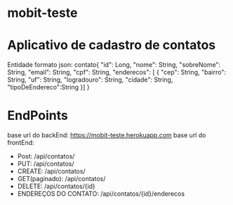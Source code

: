 # mobit-teste

# Aplicativo de cadastro de contatos


Entidade formato json: 
contato{
            "id": Long,
            "nome": String,
            "sobreNome": String,
            "email": String,
            "cpf": String,
            "enderecos": [
            {
             "cep": String,
            "bairro": String,
            "uf": String,
            "logradouro": String,
            "cidade": String,
            "tipoDeEndereco":String
            }]
            }
            
# EndPoints

base url do backEnd: https://mobit-teste.herokuapp.com
base url do frontEnd: 

* Post: /api/contatos/
* PUT: /api/contatos/
* CREATE: /api/contatos/
* GET(paginado): /api/contatos/
* DELETE: /api/contatos/{id}
* ENDEREÇOS DO CONTATO: /api/contatos/{id}/enderecos
